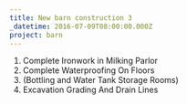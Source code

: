 ```yaml
---
title: New barn construction 3
_datetime: 2016-07-09T08:00:00.000Z
project: barn
---
```



1. Complete Ironwork in Milking Parlor
2. Complete Waterproofing On Floors
3. (Bottling and Water Tank Storage Rooms)
4. Excavation Grading And Drain Lines